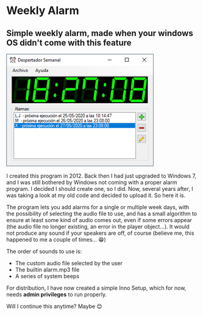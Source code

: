 # Weekly Alarm
## Simple weekly alarm, made when your windows OS didn't come with this feature
![Main scren](https://github.com/ladbsoft/Weekly_Alarm/blob/master/MainScreen.png "Main screen")

I created this program in 2012. Back then I had just upgraded to Windows 7, and I was still bothered by Windows not coming with a proper alarm program. I decided I should create one, so I did. Now, several years after, I was taking a look at my old code and decided to upload it. So here it is.

The program lets you add alarms for a single or multiple week days, with the possibility of selecting the audio file to use, and has a small algorithm to ensure at least some kind of audio comes out, even if some errors appear (the audio file no longer existing, an error in the player object...). It would not produce any sound if your speakers are off, of course (believe me, this happened to me a couple of times... 😁)

The order of sounds to use is:

- The custom audio file selected by the user
- The builtin alarm.mp3 file
- A series of system beeps

For distribution, I have now created a simple Inno Setup, which for now, needs **admin privileges** to run properly.

Will I continue this anytime? Maybe 😊
